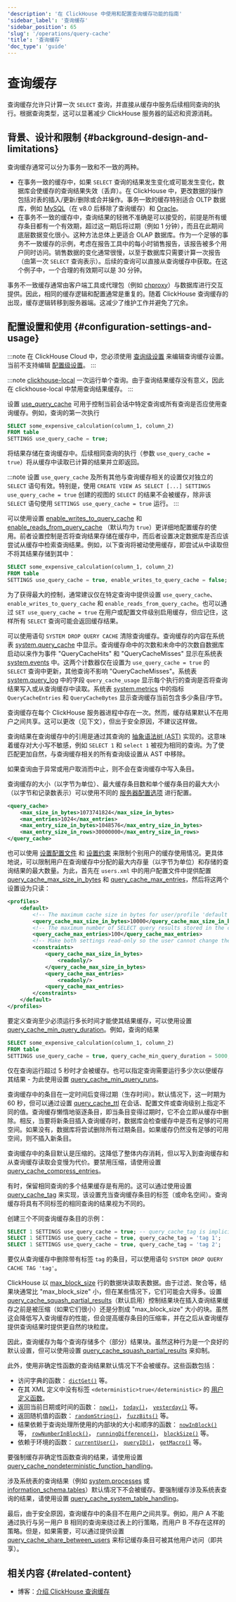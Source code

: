 ```yaml
---
'description': '在 ClickHouse 中使用和配置查询缓存功能的指南'
'sidebar_label': '查询缓存'
'sidebar_position': 65
'slug': '/operations/query-cache'
'title': '查询缓存'
'doc_type': 'guide'
---
```



# 查询缓存

查询缓存允许只计算一次 `SELECT` 查询，并直接从缓存中服务后续相同查询的执行。根据查询类型，这可以显著减少 ClickHouse 服务器的延迟和资源消耗。

## 背景、设计和限制 {#background-design-and-limitations}

查询缓存通常可以分为事务一致和不一致的两种。

- 在事务一致的缓存中，如果 `SELECT` 查询的结果发生变化或可能发生变化，数据库会使缓存的查询结果失效（丢弃）。在 ClickHouse 中，更改数据的操作包括对表的插入/更新/删除或合并操作。事务一致的缓存特别适合 OLTP 数据库，例如
  [MySQL](https://dev.mysql.com/doc/refman/5.6/en/query-cache.html)（在 v8.0 后移除了查询缓存）和
  [Oracle](https://docs.oracle.com/database/121/TGDBA/tune_result_cache.htm)。
- 在事务不一致的缓存中，查询结果的轻微不准确是可以接受的，前提是所有缓存条目都有一个有效期，超过这一期后将过期（例如 1 分钟），而且在此期间底层数据变化很小。这种方法总体上更适合 OLAP 数据库。作为一个足够的事务不一致缓存的示例，考虑在报告工具中的每小时销售报告，该报告被多个用户同时访问。销售数据的变化通常很慢，以至于数据库只需要计算一次报告（由第一次 `SELECT` 查询表示）。后续的查询可以直接从查询缓存中获取。在这个例子中，一个合理的有效期可以是 30 分钟。

事务不一致缓存通常由客户端工具或代理包（例如 
[chproxy](https://www.chproxy.org/configuration/caching/)）与数据库进行交互提供。因此，相同的缓存逻辑和配置通常是重复的。随着 ClickHouse 查询缓存的出现，缓存逻辑转移到服务器端。这减少了维护工作并避免了冗余。

## 配置设置和使用 {#configuration-settings-and-usage}

:::note
在 ClickHouse Cloud 中，您必须使用 [查询级设置](/operations/settings/query-level) 来编辑查询缓存设置。当前不支持编辑 [配置级设置](/operations/configuration-files)。
:::

:::note
[clickhouse-local](utilities/clickhouse-local.md) 一次运行单个查询。由于查询结果缓存没有意义，因此在 clickhouse-local 中禁用查询结果缓存。
:::

设置 [use_query_cache](/operations/settings/settings#use_query_cache) 可用于控制当前会话中特定查询或所有查询是否应使用查询缓存。例如，查询的第一次执行

```sql
SELECT some_expensive_calculation(column_1, column_2)
FROM table
SETTINGS use_query_cache = true;
```

将结果存储在查询缓存中。后续相同查询的执行（参数 `use_query_cache = true`）将从缓存中读取已计算的结果并立即返回。

:::note
设置 `use_query_cache` 及所有其他与查询缓存相关的设置仅对独立的 `SELECT` 语句有效。特别是，使用 `CREATE VIEW AS SELECT [...] SETTINGS use_query_cache = true` 创建的视图的 `SELECT` 的结果不会被缓存，除非该 `SELECT` 语句使用 `SETTINGS use_query_cache = true` 运行。
:::

可以使用设置 [enable_writes_to_query_cache](/operations/settings/settings#enable_writes_to_query_cache) 和 [enable_reads_from_query_cache](/operations/settings/settings#enable_reads_from_query_cache) （默认均为 `true`）更详细地配置缓存的使用。前者设置控制是否将查询结果存储在缓存中，而后者设置决定数据库是否应该尝试从缓存中检索查询结果。例如，以下查询将被动使用缓存，即尝试从中读取但不将其结果存储到其中：

```sql
SELECT some_expensive_calculation(column_1, column_2)
FROM table
SETTINGS use_query_cache = true, enable_writes_to_query_cache = false;
```

为了获得最大的控制，通常建议仅在特定查询中提供设置 `use_query_cache`、`enable_writes_to_query_cache` 和 `enable_reads_from_query_cache`。也可以通过 `SET use_query_cache = true` 在用户或配置文件级别启用缓存，但应记住，这样所有 `SELECT` 查询可能会返回缓存结果。

可以使用语句 `SYSTEM DROP QUERY CACHE` 清除查询缓存。查询缓存的内容在系统表 [system.query_cache](system-tables/query_cache.md) 中显示。查询缓存命中的次数和未命中的次数自数据库启动以来作为事件 "QueryCacheHits" 和 "QueryCacheMisses" 显示在系统表 [system.events](system-tables/events.md) 中。这两个计数器仅在设置为 `use_query_cache = true` 的 `SELECT` 查询中更新，其他查询不影响 "QueryCacheMisses"。系统表 [system.query_log](system-tables/query_log.md) 中的字段 `query_cache_usage` 显示每个执行的查询是否将查询结果写入或从查询缓存中读取。系统表 [system.metrics](system-tables/metrics.md) 中的指标 `QueryCacheEntries` 和 `QueryCacheBytes` 显示查询缓存当前包含多少条目/字节。

查询缓存在每个 ClickHouse 服务器进程中存在一次。然而，缓存结果默认不在用户之间共享。这可以更改（见下文），但出于安全原因，不建议这样做。

查询结果在查询缓存中的引用是通过其查询的 [抽象语法树 (AST)](https://en.wikipedia.org/wiki/Abstract_syntax_tree) 实现的。这意味着缓存对大小写不敏感，例如 `SELECT 1` 和 `select 1` 被视为相同的查询。为了使匹配更加自然，与查询缓存相关的所有查询级设置从 AST 中移除。

如果查询由于异常或用户取消而中止，则不会在查询缓存中写入条目。

查询缓存的大小（以字节为单位）、最大缓存条目数和单个缓存条目的最大大小（以字节和记录数表示）可以使用不同的 [服务器配置选项](/operations/server-configuration-parameters/settings#query_cache) 进行配置。

```xml
<query_cache>
    <max_size_in_bytes>1073741824</max_size_in_bytes>
    <max_entries>1024</max_entries>
    <max_entry_size_in_bytes>1048576</max_entry_size_in_bytes>
    <max_entry_size_in_rows>30000000</max_entry_size_in_rows>
</query_cache>
```

也可以使用 [设置配置文件](settings/settings-profiles.md) 和 [设置约束](settings/constraints-on-settings.md) 来限制个别用户的缓存使用情况。更具体地说，可以限制用户在查询缓存中分配的最大内存量（以字节为单位）和存储的查询结果的最大数量。为此，首先在 `users.xml` 中的用户配置文件中提供配置 [query_cache_max_size_in_bytes](/operations/settings/settings#query_cache_max_size_in_bytes) 和 [query_cache_max_entries](/operations/settings/settings#query_cache_max_entries)，然后将这两个设置设为只读：

```xml
<profiles>
    <default>
        <!-- The maximum cache size in bytes for user/profile 'default' -->
        <query_cache_max_size_in_bytes>10000</query_cache_max_size_in_bytes>
        <!-- The maximum number of SELECT query results stored in the cache for user/profile 'default' -->
        <query_cache_max_entries>100</query_cache_max_entries>
        <!-- Make both settings read-only so the user cannot change them -->
        <constraints>
            <query_cache_max_size_in_bytes>
                <readonly/>
            </query_cache_max_size_in_bytes>
            <query_cache_max_entries>
                <readonly/>
            <query_cache_max_entries>
        </constraints>
    </default>
</profiles>
```

要定义查询至少必须运行多长时间才能使其结果缓存，可以使用设置 [query_cache_min_query_duration](/operations/settings/settings#query_cache_min_query_duration)。例如，查询的结果

```sql
SELECT some_expensive_calculation(column_1, column_2)
FROM table
SETTINGS use_query_cache = true, query_cache_min_query_duration = 5000;
```

仅在查询运行超过 5 秒时才会被缓存。也可以指定查询需要运行多少次以便缓存其结果 - 为此使用设置 [query_cache_min_query_runs](/operations/settings/settings#query_cache_min_query_runs)。

查询缓存中的条目在一定时间后变得过期（生存时间）。默认情况下，这一时期为 60 秒，但可以通过设置 [query_cache_ttl](/operations/settings/settings#query_cache_ttl) 在会话、配置文件或查询级别上指定不同的值。查询缓存懒惰地驱逐条目，即当条目变得过期时，它不会立即从缓存中删除。相反，当要将新条目插入查询缓存时，数据库会检查缓存中是否有足够的可用空间。如果没有，数据库将尝试删除所有过期条目。如果缓存仍然没有足够的可用空间，则不插入新条目。

查询缓存中的条目默认是压缩的。这降低了整体内存消耗，但以写入到查询缓存和从查询缓存读取会变慢为代价。要禁用压缩，请使用设置 [query_cache_compress_entries](/operations/settings/settings#query_cache_compress_entries)。

有时，保留相同查询的多个结果缓存是有用的。这可以通过使用设置 [query_cache_tag](/operations/settings/settings#query_cache_tag) 来实现，该设置充当查询缓存条目的标签（或命名空间）。查询缓存将具有不同标签的相同查询的结果视为不同的。

创建三个不同查询缓存条目的示例：

```sql
SELECT 1 SETTINGS use_query_cache = true; -- query_cache_tag is implicitly '' (empty string)
SELECT 1 SETTINGS use_query_cache = true, query_cache_tag = 'tag 1';
SELECT 1 SETTINGS use_query_cache = true, query_cache_tag = 'tag 2';
```

要仅从查询缓存中删除带有标签 `tag` 的条目，可以使用语句 `SYSTEM DROP QUERY CACHE TAG 'tag'`。

ClickHouse 以 [max_block_size](/operations/settings/settings#max_block_size) 行的数据块读取表数据。由于过滤、聚合等，结果块通常比 "max_block_size" 小，但在某些情况下，它们可能会大得多。设置 [query_cache_squash_partial_results](/operations/settings/settings#query_cache_squash_partial_results)（默认启用）控制结果块在插入查询结果缓存之前是被压缩（如果它们很小）还是分割成 "max_block_size" 大小的块。虽然这会降低写入查询缓存的性能，但会提高缓存条目的压缩率，并在之后从查询缓存提供查询结果时提供更自然的块粒度。

因此，查询缓存为每个查询存储多个（部分）结果块。虽然这种行为是一个良好的默认设置，但可以使用设置 [query_cache_squash_partial_results](/operations/settings/settings#query_cache_squash_partial_results) 来抑制。

此外，使用非确定性函数的查询结果默认情况下不会被缓存。这些函数包括：
- 访问字典的函数： [`dictGet()`](/sql-reference/functions/ext-dict-functions#dictget-dictgetordefault-dictgetornull) 等。
- 在其 XML 定义中没有标签 `<deterministic>true</deterministic>` 的 [用户定义函数](../sql-reference/statements/create/function.md)。
- 返回当前日期或时间的函数： [`now()`](../sql-reference/functions/date-time-functions.md#now)，
  [`today()`](../sql-reference/functions/date-time-functions.md#today)，
  [`yesterday()`](../sql-reference/functions/date-time-functions.md#yesterday) 等。
- 返回随机值的函数： [`randomString()`](../sql-reference/functions/random-functions.md#randomString)，
  [`fuzzBits()`](../sql-reference/functions/random-functions.md#fuzzBits) 等。
- 结果依赖于查询处理所使用的内部块的大小和顺序的函数： [`nowInBlock()`](../sql-reference/functions/date-time-functions.md#nowInBlock) 等， 
  [`rowNumberInBlock()`](../sql-reference/functions/other-functions.md#rowNumberInBlock)，
  [`runningDifference()`](../sql-reference/functions/other-functions.md#runningDifference)，
  [`blockSize()`](../sql-reference/functions/other-functions.md#blockSize) 等。
- 依赖于环境的函数： [`currentUser()`](../sql-reference/functions/other-functions.md#currentUser)，
  [`queryID()`](/sql-reference/functions/other-functions#queryid)，
  [`getMacro()`](../sql-reference/functions/other-functions.md#getMacro) 等。

要强制缓存非确定性函数查询的结果，请使用设置 [query_cache_nondeterministic_function_handling](/operations/settings/settings#query_cache_nondeterministic_function_handling)。

涉及系统表的查询结果（例如 [system.processes](system-tables/processes.md) 或 
[information_schema.tables](system-tables/information_schema.md)）默认情况下不会被缓存。要强制缓存涉及系统表查询的结果，请使用设置 [query_cache_system_table_handling](/operations/settings/settings#query_cache_system_table_handling)。

最后，由于安全原因，查询缓存中的条目不在用户之间共享。例如，用户 A 不能通过执行与另一用户 B 相同的查询来绕过表上的行策略，而用户 B 不存在这样的策略。但是，如果需要，可以通过提供设置 [query_cache_share_between_users](/operations/settings/settings#query_cache_share_between_users) 来标记缓存条目可被其他用户访问（即共享）。

## 相关内容 {#related-content}

- 博客：[介绍 ClickHouse 查询缓存](https://clickhouse.com/blog/introduction-to-the-clickhouse-query-cache-and-design)
